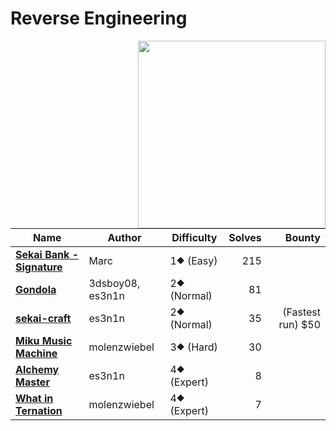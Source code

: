 # Reverse Engineering

<img src="https://2024.ctf.sekai.team/themes/luna-vite/static/img/categories/Reverse.svg" align="right" width=300>

| Name                                               | Author           | Difficulty  | Solves |            Bounty |
| -------------------------------------------------- | ---------------- | ----------- | -----: | ----------------: |
| [**Sekai Bank - Signature**](sekai-bank-signature) | Marc             | 1⯁ (Easy)   |    215 |                   |
| [**Gondola**](gondola)                             | 3dsboy08, es3n1n | 2⯁ (Normal) |     81 |                   |
| [**sekai-craft**](sekai-craft)                     | es3n1n           | 2⯁ (Normal) |     35 | (Fastest run) $50 |
| [**Miku Music Machine**](miku-music-machine)       | molenzwiebel     | 3⯁ (Hard)   |     30 |                   |
| [**Alchemy Master**](alchemy-master)               | es3n1n           | 4⯁ (Expert) |      8 |                   |
| [**What in Ternation**](what-in-ternation)         | molenzwiebel     | 4⯁ (Expert) |      7 |                   |
